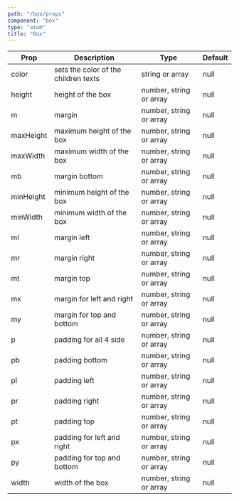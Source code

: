 ```yaml
---
path: "/box/props"
component: "box"
type: "atom"
title: "Box"
---
```


| Prop | Description | Type | Default |
| ------ | ----------- | ---- | ------- |
| color | sets the color of the children texts | string or array | null |
| height | height of the box | number, string or array | null |
| m | margin | number, string or array | null |
| maxHeight | maximum height of the box | number, string or array | null |
| maxWidth | maximum width of the box | number, string or array | null |
| mb | margin bottom | number, string or array | null |
| minHeight | minimum height of the box | number, string or array | null |
| minWidth | minimum width of the box | number, string or array | null |
| ml | margin left | number, string or array | null |
| mr | margin right | number, string or array | null |
| mt | margin top | number, string or array | null |
| mx | margin for left and right | number, string or array | null |
| my | margin for top and bottom | number, string or array | null |
| p | padding for all 4 side | number, string or array | null |
| pb | padding bottom | number, string or array | null |
| pl | padding left | number, string or array | null |
| pr | padding right | number, string or array | null |
| pt | padding top | number, string or array | null |
| px | padding for left and right | number, string or array | null |
| py | padding for top and bottom | number, string or array | null |
| width | width of the box | number, string or array | null |

